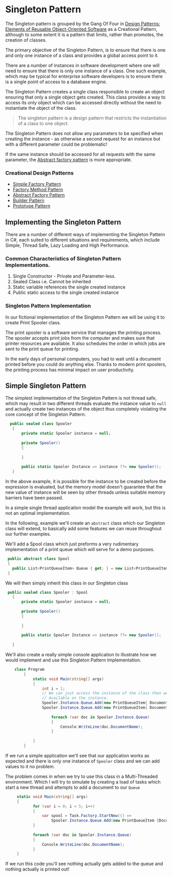 # Singleton Pattern

The Singleton pattern is grouped by the Gang Of Four in [Design Patterns: Elements of Reusable Object-Oriented Software](https://amzn.to/2PdkTck) as a Creational Pattern, although to some extent it is a pattern that limits, rather than promotes, the creation of classes.

The primary objective of the Singleton Pattern, is to ensure that there is one and only one instance of a class and provides a global access point to it.

There are a number of instances in software development where one will need to ensure that there is only one instance of a class. One such example, which may be typical for enterprise software developers is to ensure there is a single point of access to a database engine.

The Singleton Pattern creates a single class responsible to create an object ensuring that only a single object gets created. This class provides a way to access its only object which can be accessed directly without the need to instantiate the object of the class.

> The singleton pattern is a design pattern that restricts the instantiation of a class to one object.

The Singleton Pattern does not allow any parameters to be specified when creating the instance - as otherwise a second request for an instance but with a different parameter could be problematic!

If the same instance should be accessed for all requests with the same parameter, the [Abstract factory pattern](https://garywoodfine.com/abstract-factory-design-pattern/) is more appropriate.

### Creational Design Patterns
* [Simple Factory Pattern ](https://garywoodfine.com/simple-factory-pattern/)
* [Factory Method Pattern](https://garywoodfine.com/factory-method-design-pattern/)
* [Abstract Factory Pattern](https://garywoodfine.com/abstract-factory-design-pattern/)
* [Builder Pattern](https://garywoodfine.com/the-builder-pattern-net-core/)
* [Prototype Pattern](https://garywoodfine.com/the-prototype-design-pattern-c-net-core/)


## Implementing the Singleton Pattern

There are a number of different ways of implementing the Singleton Pattern in C#, each suited to different situations and requirements, which include Simple, Thread Safe, Lazy Loading and High Performance.

### Common Characteristics of Singleton Pattern Implementations.

1. Single Constructor - Private and Parameter-less.
2. Sealed Class i.e. Cannot be inherited
3. Static variable references the single created instance
4. Public static access to the single created instance

### Singleton Pattern Implementation

In our fictional implementation of the Singleton Pattern we will be using it to create Print Spooler class.  

The print spooler is a software service that manages the printing process. The spooler accepts print jobs from the computer and makes sure that printer resources are available. It also schedules the order in which jobs are sent to the print queue for printing.
 
 In the early days of personal computers, you had to wait until a document printed before you could do anything else. Thanks to modern print spoolers, the printing process has minimal impact on user productivity.
 
 
## Simple Singleton Pattern 

The simplest implementation of the Singleton Pattern is not thread safe, which may result in two different threads evaluate the instance value to `null` and actually create two instances of the object thus completely violating the core concept of the Singleton Pattern.

```c#
  public sealed class Spooler
   {
       private static Spooler instance = null;
   
       private Spooler()
       {
           
       }
   
       public static Spooler Instance => instance ??= new Spooler();
   }
```
 In the above example, it is possible for the instance to be created before the expression is evaluated, but the memory model doesn't guarantee that the new value of instance will be seen by other threads unless suitable memory barriers have been passed. 
 
 In a simple single thread application model the example will work, but this is not an optimal implementation.
 
 In the following, example we'll create an `abstract` class which our Singleton class will extend, to basically add some features we can reuse throughout our further examples.
 
 We'll add a Spool class which just preforms a very rudimentary implementation of a print queue which will serve for a demo purposes.
 
 ```c#
  public abstract class Spool
  {
    public List<PrintQueueItem> Queue { get; } = new List<PrintQueueItem>();
  }
```

We will then simply inherit this class in our Singleton class

```c#
 public sealed class Spooler : Spool
   {
       private static Spooler instance = null;
   
       private Spooler()
       {
           
       }
   
       public static Spooler Instance => instance ??= new Spooler();
       
   }
```

We'll also create a really simple console application to illustrate how we would implement and use this Singleton Pattern Implementation.

```c#
    class Program
        {
            static void Main(string[] args)
            {
                int i = 1;
                // We can just access the instance of the class then we can just access the methods 
                // Available on the instance.
                Spooler.Instance.Queue.Add(new PrintQueueItem{ DocumentName = $"Test{i}.docx"});
                Spooler.Instance.Queue.Add(new PrintQueueItem{ DocumentName = $"Test{i + 1}.docx"});
                
                    foreach (var doc in Spooler.Instance.Queue)
                    {
                        Console.WriteLine(doc.DocumentName);
                    }
               
            }
        }
```
If we run a simple application we'll see that our application works as expected and there is only one instance of `Spooler` class and we can add values to it no problem.

The problem comes in when we try to use this class in a Multi-Threaded environment. Which I will try to simulate by creating a load of tasks which start a new thread and attempts to add a document to our `Queue` 

```c#
     static void Main(string[] args)
     {
            for (var i = 0; i < 5; i++)
            {
                var spool = Task.Factory.StartNew(() =>
                    Spooler.Instance.Queue.Add(new PrintQueueItem {DocumentName = $"Test{i}.docx"}));
            }
           
            foreach (var doc in Spooler.Instance.Queue)
            {
                Console.WriteLine(doc.DocumentName);
            }
     }

```

If we run this code you'll see nothing actually gets added to the queue and nothing actually is printed out!








 
